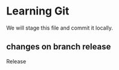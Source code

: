 # Learning Git
We will stage this file and commit it locally. 

## changes on branch release
Release